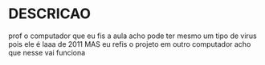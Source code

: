 # DESCRICAO
prof o computador que eu fis a aula acho pode ter mesmo um tipo de virus pois ele é laaa de 2011 MAS eu refis o projeto em outro computador acho que nesse vai funciona
